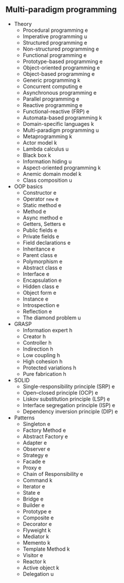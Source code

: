 ## Multi-paradigm programming

- Theory
  - Procedural programming e
  - Imperative programming u
  - Structured programming e
  - Non-structured programming e
  - Functional programming e
  - Prototype-based programming e
  - Object-oriented programming e
  - Object-based programming e
  - Generic programming k
  - Concurrent computing e
  - Asynchronous programming e
  - Parallel programming e
  - Reactive programming e
  - Functional-reactive (FRP) e
  - Automata-based programming k
  - Domain-specific languages k
  - Multi-paradigm programming u
  - Metaprogramming k
  - Actor model k
  - Lambda calculus u
  - Black box k
  - Information hiding u
  - Aspect-oriented programming k
  - Anemic domain model k
  - Class composition u
- OOP basics
  - Constructor e
  - Operator `new` e
  - Static method e
  - Method e
  - Async method e
  - Getters, Setters e
  - Public fields e
  - Private fields e
  - Field declarations e
  - Inheritance e
  - Parent class e
  - Polymorphism e
  - Abstract class e
  - Interface e
  - Encapsulation e
  - Hidden class e
  - Object form e
  - Instance e
  - Introspection e
  - Reflection e
  - The diamond problem u
- GRASP
  - Information expert h
  - Creator h
  - Controller h
  - Indirection h
  - Low coupling h
  - High cohesion h
  - Protected variations h
  - Pure fabrication h
- SOLID
  - Single-responsibility principle (SRP) e
  - Open–closed principle (OCP) e
  - Liskov substitution principle (LSP) e
  - Interface segregation principle (ISP) e
  - Dependency inversion principle (DIP) e
- Patterns
  - Singleton e
  - Factory Method e
  - Abstract Factory e
  - Adapter e
  - Observer e
  - Strategy e
  - Facade e
  - Proxy e
  - Chain of Responsibility e
  - Command k
  - Iterator e
  - State e
  - Bridge e
  - Builder e
  - Prototype e
  - Composite e
  - Decorator e
  - Flyweight k
  - Mediator k
  - Memento k
  - Template Method k
  - Visitor e
  - Reactor k
  - Active object k
  - Delegation u
